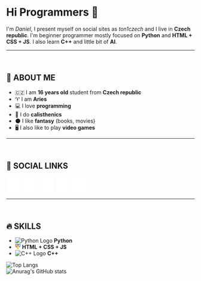 # **Hi Programmers** 🙏
I'm *Daniel*, I present myself on social sites as *ton1czech* and I live in **Czech republic**. I'm beginner programmer mostly focused on **Python** and **HTML + CSS + JS**. I also learn **C++** and little bit of **AI**.

---

<br />

## 💭 **ABOUT ME**
- 🇨🇿 I am **16 years old** student from **Czech republic**
- ♈ I am **Aries**
- 💻 I love **programming**
- 💪 I do **calisthenics**
- 🌑 I like **fantasy** (books, movies)
- 🖥 I also like to play **video games**

---

<br />

## 💫 **SOCIAL LINKS**
[<img src='./assets/twitter.png' alt='twitter' height='40'>](https://twitter.com/ton1czech) 
[<img src='./assets/instagram.png' alt='instagram' height='40'>](https://www.instagram.com/ton1czech/) 
[<img src='./assets/youtube.png' alt='YouTube' height='40'>](https://www.youtube.com/channel/UCblA_CnykG2Dw_6IMwZ9z9A) 
[<img src='./assets/reddit.png' alt='Reddit' height='40'>](https://www.reddit.com/user/ton1czech) 
[<img src='./assets/stackoverflow.png' alt='stackoverflow' height='40'>](https://stackoverflow.com/users/ton1czech)

---

<br /> 

## 🔥 **SKILLS**
* <img src='https://upload.wikimedia.org/wikipedia/commons/thumb/c/c3/Python-logo-notext.svg/1024px-Python-logo-notext.svg.png' alt='Python Logo' height='13'> **Python**
* <img src='./assets/HTML_CSS_JS.png' alt="HTML+CSS+JS Logo" height='13'> **HTML + CSS + JS**
* <img src='https://raw.githubusercontent.com/isocpp/logos/master/cpp_logo.png' alt="C++ Logo" height='13'> **C++**

![Top Langs](https://github-readme-stats.vercel.app/api/top-langs/?username=ton1czech&count_private=true&theme=dark)
<br />
![Anurag's GitHub stats](https://github-readme-stats.vercel.app/api?username=ton1czech&count_private=true&theme=dark)